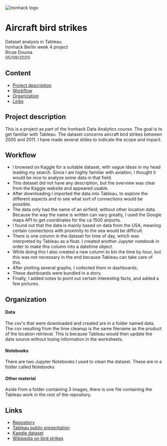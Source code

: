 ![Ironhack logo](https://i.imgur.com/1QgrNNw.png)

# Aircraft bird strikes

Dataset analysis in Tableau.
<br>Ironhack Berlin week 4 project
<br>Rinze Douma
<br>05/09/2020

## Content
- [Project description](#Project-description)
- [Workflow](#Workflow)
- [Organization](#Organization)
- [Links](#Links)

## Project description

This is a project as part of the Ironhack Data Analytics course. The goal is to get familiar with Tableau. 
The dataset concerns aircraft bird strikes between 2005 and 2011. I have made several slides to indicate the scope and impact. 

## Workflow
- I browsed on Kaggle for a suitable dataset, with vague ideas in my head leading my search. Since I am highly familiar with aviation, I thought it would be nice to analyze some data in that field. 
- This dataset did not have any description, but the overview was clear from the Kaggle website and appeared usable.
- After downloading I imported the data into Tableau, to explore the different aspects and to see what sort of connections would be possible. 
- The data only had the name of an airfield, without other location data. Because the way the name is written can vary greatly, I used the Google maps API to get coordinates for the ca 1500 airports.
- I found out that the data is mainly based on data from the USA, meaning certain connections with proximity to the sea would be difficult.
- There is one column in the dataset for time of day, which was interpreted by Tableau as a float. I created another Jupyter notebook in order to make this column into a datetime object.
- While doing this I also created a new column to bin the time by hour, but this was not necessary in the end because Tableau can take care of this. 
- After plotting several graphs, I collected them in dashboards.
- These dashboards were bundled in a story.
- Finally, I added notes to point out certain interesting facts, and added a few pictures.

## Organization

#### Data
The csv's that were downloaded and created are in a folder named data. The csv resulting from the time cleanup is the same filename as the product of the location retrieval. This is because Tableau would then update the data source without losing information in the worksheets.

#### Notebooks
There are two Jupyter Notebooks I used to clean the dataset. These are in a folder called Notebooks

#### Other material
Aside from a folder containing 3 images, there is one file containing the Tableau work in the root of the repository. 

## Links
- [Repository](https://github.com/therinz/birdstrike_analysis)
- [Tableau public presentation](https://public.tableau.com/shared/X342GD97G?:display_count=y&:origin=viz_share_link)
- [Kaggle dataset](https://www.kaggle.com/breana/bird-strikes)
- [Wikipedia on bird strikes](https://en.wikipedia.org/wiki/Bird_strike)

